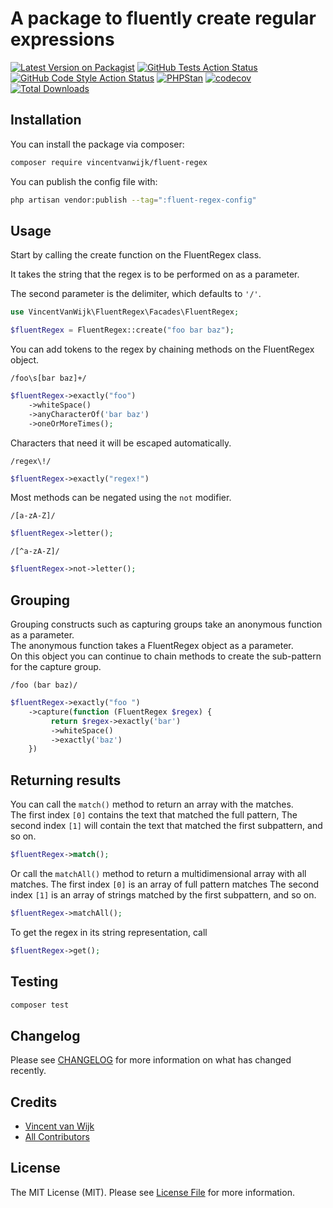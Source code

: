 # A package to fluently create regular expressions

[![Latest Version on Packagist](https://img.shields.io/packagist/v/vincentvanwijk/fluent-regex.svg?style=flat-square)](https://packagist.org/packages/vincentvanwijk/fluent-regex)
[![GitHub Tests Action Status](https://img.shields.io/github/actions/workflow/status/vincentvanwijk/fluent-regex/run-tests.yml?branch=main&label=tests&style=flat-square)](https://github.com/vincentvanwijk/fluent-regex/actions?query=workflow%3Arun-tests+branch%3Amain)
[![GitHub Code Style Action Status](https://img.shields.io/github/actions/workflow/status/vincentvanwijk/fluent-regex/fix-php-code-style-issues.yml?branch=main&label=code%20style&style=flat-square)](https://github.com/vincentvanwijk/fluent-regex/actions?query=workflow%3A"Fix+PHP+code+style+issues"+branch%3Amain)
[![PHPStan](https://github.com/VincentVanWijk/fluent-regex/actions/workflows/phpstan.yml/badge.svg)](https://github.com/VincentVanWijk/fluent-regex/actions/workflows/phpstan.yml)
[![codecov](https://codecov.io/gh/VincentVanWijk/fluent-regex/branch/main/graph/badge.svg)](https://codecov.io/gh/VincentVanWijk/fluent-regex)
[![Total Downloads](https://img.shields.io/packagist/dt/vincentvanwijk/fluent-regex.svg?style=flat-square)](https://packagist.org/packages/vincentvanwijk/fluent-regex)

## Installation

You can install the package via composer:

```bash
composer require vincentvanwijk/fluent-regex
```

You can publish the config file with:

```bash
php artisan vendor:publish --tag=":fluent-regex-config"
```

## Usage

Start by calling the create function on the FluentRegex class.

It takes the string that the regex is to be performed on as a parameter.

The second parameter is the delimiter, which defaults to `'/'`.

```php
use VincentVanWijk\FluentRegex\Facades\FluentRegex;

$fluentRegex = FluentRegex::create("foo bar baz");
```

You can add tokens to the regex by chaining methods on the FluentRegex object.

```phpregexp
/foo\s[bar baz]+/
```

```php
$fluentRegex->exactly("foo")
    ->whiteSpace()
    ->anyCharacterOf('bar baz')
    ->oneOrMoreTimes();
```

Characters that need it will be escaped automatically.

```phpregexp
/regex\!/
```

```php
$fluentRegex->exactly("regex!")
```

Most methods can be negated using the `not` modifier.

```phpregexp
/[a-zA-Z]/
```

```php
$fluentRegex->letter();
```

```phpregexp
/[^a-zA-Z]/
```

```php
$fluentRegex->not->letter();
```

## Grouping

Grouping constructs such as capturing groups take an anonymous function as a parameter.  
The anonymous function takes a FluentRegex object as a parameter.  
On this object you can continue to chain methods to create the sub-pattern for the capture group.

```phpregexp
/foo (bar baz)/
```

```php
$fluentRegex->exactly("foo ")      
    ->capture(function (FluentRegex $regex) {
         return $regex->exactly('bar') 
         ->whiteSpace()
         ->exactly('baz')       
    })
```

## Returning results

You can call the `match()` method to return an array with the matches.  
The first index `[0]` contains the text that matched the full pattern,
The second index `[1]` will contain the text that matched the first subpattern, and so on.

```php
$fluentRegex->match();
```

Or call the `matchAll()` method to return a multidimensional array with all matches.
The first index `[0]` is an array of full pattern matches
The second index `[1]` is an array of strings matched by the first subpattern, and so on.

```php
$fluentRegex->matchAll();
```

To get the regex in its string representation, call

```php
$fluentRegex->get();
```

## Testing

```bash
composer test
```

## Changelog

Please see [CHANGELOG](CHANGELOG.md) for more information on what has changed recently.

## Credits

- [Vincent van Wijk](https://github.com/VincentVanWijk)
- [All Contributors](../../contributors)

## License

The MIT License (MIT). Please see [License File](LICENSE.md) for more information.
